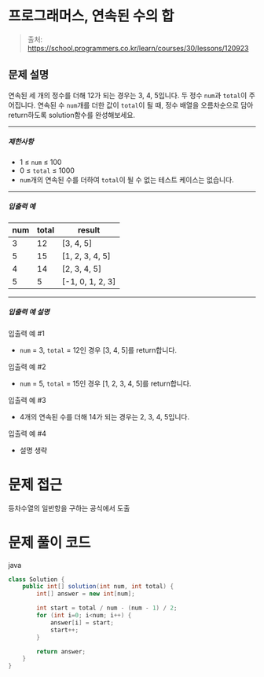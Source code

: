 # 프로그래머스, 연속된 수의 합

> 출처: https://school.programmers.co.kr/learn/courses/30/lessons/120923

## 문제 설명

연속된 세 개의 정수를 더해 12가 되는 경우는 3, 4, 5입니다. 두 정수 `num`과 `total`이 주어집니다. 연속된 수 `num`개를 더한 값이 `total`이 될 때, 정수 배열을 오름차순으로 담아 return하도록 solution함수를 완성해보세요.

---

##### 제한사항

-   1 ≤ `num` ≤ 100
-   0 ≤ `total` ≤ 1000
-   `num`개의 연속된 수를 더하여 `total`이 될 수 없는 테스트 케이스는 없습니다.

---

##### 입출력 예

| num | total | result             |
| --- | ----- | ------------------ |
| 3   | 12    | \[3, 4, 5\]        |
| 5   | 15    | \[1, 2, 3, 4, 5\]  |
| 4   | 14    | \[2, 3, 4, 5\]     |
| 5   | 5     | \[-1, 0, 1, 2, 3\] |

---

##### 입출력 예 설명

입출력 예 #1

-   `num` = 3, `total` = 12인 경우 \[3, 4, 5\]를 return합니다.

입출력 예 #2

-   `num` = 5, `total` = 15인 경우 \[1, 2, 3, 4, 5\]를 return합니다.

입출력 예 #3

-   4개의 연속된 수를 더해 14가 되는 경우는 2, 3, 4, 5입니다.

입출력 예 #4

-   설명 생략

# 문제 접근

등차수열의 일반항을 구하는 공식에서 도출

# 문제 풀이 코드

java

```java
class Solution {
    public int[] solution(int num, int total) {
        int[] answer = new int[num];

        int start = total / num - (num - 1) / 2;
        for (int i=0; i<num; i++) {
            answer[i] = start;
            start++;
        }

        return answer;
    }
}
```
